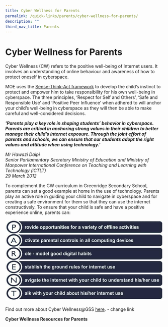 ```yaml
---
title: Cyber Wellness for Parents
permalink: /quick-links/parents/cyber-wellness-for-parents/
description: ""
third_nav_title: Parents
---
```

# **Cyber Wellness for Parents**

  
Cyber Wellness (CW) refers to the positive well-being of Internet users. It involves an understanding of online behaviour and awareness of how to protect oneself in cyberspace.  
  
MOE uses the [Sense-Think-Act framework](https://www.moe.gov.sg/education/programmes/social-and-emotional-learning/cyber-wellness) to develop the child’s instinct to protect and empower him to take responsibility for his own well-being in cyberspace. The three principles, ‘Respect for Self and Others’, ‘Safe and Responsible Use’ and ‘Positive Peer Influence’ when adhered to will anchor your child’s well-being in cyberspace as they will then be able to make careful and well-considered decisions.  
  
**_'Parents play a key role in shaping students’ behavior in cyberspace. Parents are critical in anchoring strong values in their children to better manage their child’s internet exposure. Through the joint effort of parents and schools, we can ensure that our students adopt the right values and attitude when using technology.'_**  
  

_Mr Hawazi Daipi_    
_Senior Parliamentary Secretary Ministry of Education and Ministry of Manpower_
_International Conference on Teaching and Learning with Technology (iCTLT)_    
_29 March 2012_


To complement the CW curriculum in Greenridge Secondary School, parents can set a good example at home in the use of technology. Parents play an active role in guiding your child to navigate in cyberspace and for creating a safe environment for them so that they can use the internet constructively. To ensure that your child is safe and have a positive experience online, parents can:


![](/images/cyberwellness09.jpg)

Find out more about Cyber Wellness@GSS [here](https://greenridgesec.moe.edu.sg/school-experience/curriculum/ict/cyber-wellness).  - change link
  
  
**Cyber Wellness Resources for Parents**